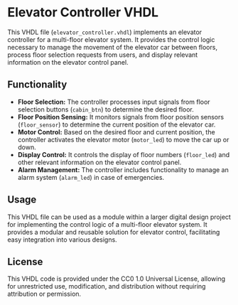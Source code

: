 # Elevator Controller VHDL

This VHDL file (`elevator_controller.vhdl`) implements an elevator controller for a multi-floor elevator system. It provides the control logic necessary to manage the movement of the elevator car between floors, process floor selection requests from users, and display relevant information on the elevator control panel.

## Functionality

- **Floor Selection:** The controller processes input signals from floor selection buttons (`cabin_btn`) to determine the desired floor.
- **Floor Position Sensing:** It monitors signals from floor position sensors (`floor_sensor`) to determine the current position of the elevator car.
- **Motor Control:** Based on the desired floor and current position, the controller activates the elevator motor (`motor_led`) to move the car up or down.
- **Display Control:** It controls the display of floor numbers (`floor_led`) and other relevant information on the elevator control panel.
- **Alarm Management:** The controller includes functionality to manage an alarm system (`alarm_led`) in case of emergencies.

## Usage

This VHDL file can be used as a module within a larger digital design project for implementing the control logic of a multi-floor elevator system. It provides a modular and reusable solution for elevator control, facilitating easy integration into various designs.

## License

This VHDL code is provided under the CC0 1.0 Universal License, allowing for unrestricted use, modification, and distribution without requiring attribution or permission.

